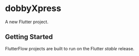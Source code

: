 # dobbyXpress

A new Flutter project.

## Getting Started

FlutterFlow projects are built to run on the Flutter _stable_ release.
